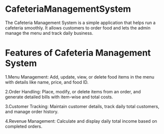 # CafeteriaManagementSystem
The Cafeteria Management System is a simple application that helps run a cafeteria smoothly. It allows customers to order food and lets the admin manage the menu and track daily business.

# Features of Cafeteria Management System
1.Menu Management: Add, update, view, or delete food items in the menu with details like name, price, and food ID.

2.Order Handling: Place, modify, or delete items from an order, and generate detailed bills with item-wise and total costs.

3.Customer Tracking: Maintain customer details, track daily total customers, and manage order history.

4.Revenue Management: Calculate and display daily total income based on completed orders.

